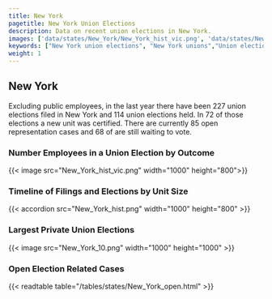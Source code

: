 ```yaml
---
title: New York
pagetitle: New York Union Elections
description: Data on recent union elections in New York.
images: ['data/states/New_York/New_York_hist_vic.png', 'data/states/New_York/New_York_hist_size.png', 'data/states/New_York/New_York_10.png']
keywords: ["New York union elections", "New York unions","Union elections"]
weight: 1
---
```

##  New York

Excluding public employees, in the last year there have been 227 union elections filed in New York and 114 union elections held. In 72 of those elections a new unit was certified. There are currently 85 open representation cases and 68 of are still waiting to vote.

### Number Employees in a Union Election by Outcome
{{< image src="New_York_hist_vic.png" width="1000" height="800">}}

### Timeline of Filings and Elections by Unit Size
{{< accordion src="New_York_hist.png" width="1000" height="800" >}}

### Largest Private Union Elections
{{< image src="New_York_10.png" width="1000" height="1000"  >}}

### Open Election Related Cases
{{< readtable table="/tables/states/New_York_open.html" >}}

